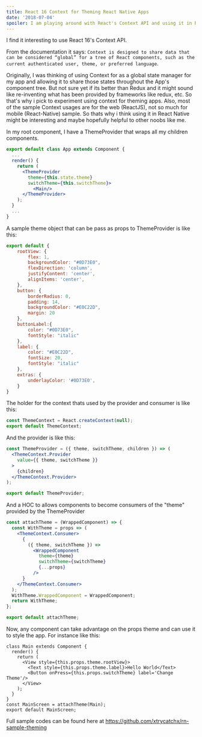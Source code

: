 ```yaml
---
title: React 16 Context for Theming React Native Apps
date: '2018-07-04'
spoiler: I am playing around with React's Context API and using it in React-Native to dynamically theme an app.
---
```


 I find it interesting to use React 16's Context API.

 From the documentation it says: `Context is designed to share data that can be considered “global” for a tree of React components, such as the current authenticated user, theme, or preferred language`.

Originally, I was thinking of using Context for as a global state manager for my app and allowing it to share those states throughout the App's component tree. But not sure yet if its better than Redux and it might sound like re-inventing what has been provided by frameworks like redux, etc. So that's why i pick to experiment using context for theming apps. Also, most of the sample Context usages are for the web (ReactJS), not so much for mobile (React-Native) sample. So thats why i think using it in React Native might be interesting and maybe hopefully helpful to other noobs like me.

In my root component, I have a ThemeProvider that wraps all my children components. 

```jsx
export default class App extends Component {
  ...
  render() {
    return (
      <ThemeProvider 
        theme={this.state.theme} 
        switchTheme={this.switchTheme}>
          <Main/>
      </ThemeProvider>
    );
  }
  ...
}
```

​A sample theme object that can be pass as props to ThemeProvider is like this:

```js
export default {
    rootView: {
        flex: 1,
        backgroundColor: "#0D73E0",
        flexDirection: 'column',
        justifyContent: 'center',
        alignItems: 'center',
    },
    button: {
        borderRadius: 0,
        padding: 14,
        backgroundColor: "#E0C22D",
        margin: 20
    },
    buttonLabel:{
        color: "#0D73E0",
        fontStyle: "italic"
    },
    label: {
        color: "#E0C22D",
        fontSize: 20,
        fontStyle: "italic"
    },
    extras: {
        underlayColor: '#0D73E0',
    }
}
```

The holder for the context thats used by the provider and consumer is like this:

```jsx
const ThemeContext = React.createContext(null);
export default ThemeContext;
```

And the provider is like this:

```jsx
const ThemeProvider = ({ theme, switchTheme, children }) => (
  <ThemeContext.Provider
    value={{ theme, switchTheme }}
  >
    {children}
  </ThemeContext.Provider>
);

export default ThemeProvider;
```

And a HOC to allows components to become consumers of the "theme" provided by the ThemeProvider 

```jsx
const attachTheme = (WrappedComponent) => {
  const WithTheme = props => (
    <ThemeContext.Consumer>
      {
        ({ theme, switchTheme }) =>
          <WrappedComponent 
            theme={theme} 
            switchTheme={switchTheme}
            {...props}
          />
      }
    </ThemeContext.Consumer>
  );
  WithTheme.WrappedComponent = WrappedComponent;
  return WithTheme;
};

export default attachTheme;
```

Now, any component can take advantage on the props theme and can use it to style the app. For instance like this:

```jsx{11}
class Main extends Component {
  render() {
    return (
      <View style={this.props.theme.rootView}>
        <Text style={this.props.theme.label}>Hello World</Text>
        <Button onPress={this.props.switchTheme} label='Change Theme'/>
      </View>
    );
  }
}
const MainScreen = attachTheme(Main);
export default MainScreen;
```

Full sample codes can be found here at https://github.com/xtrycatchx/rn-sample-theming